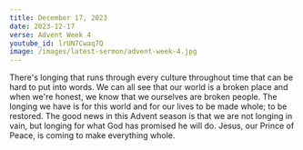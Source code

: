 ```yaml
---
title: December 17, 2023
date: 2023-12-17
verse: Advent Week 4
youtube_id: lrUN7Cwaq7Q
image: /images/latest-sermon/advent-week-4.jpg
---
```


There's longing that runs through every culture throughout time that can be hard to put into words. We can all see that our world is a broken place and when we're honest, we know that we ourselves are broken people.  The longing we have is for this world and for our lives to be made whole; to be restored. The good news in this Advent season is that we are not longing in vain, but longing for what God has promised he will do. Jesus, our Prince of Peace, is coming to make everything whole. 
